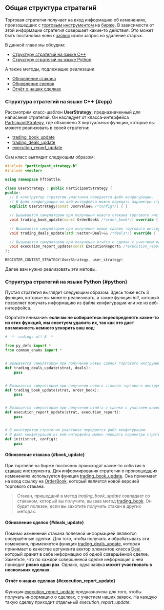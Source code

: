 ## Общая структура стратегий

Торговая стратегия получает на вход информацию об изменениях, произошедших с [торговым инструментом](/terms.md#instrument) на [бирже](/terms.md#exchange).
В зависимости от этой информации стратегия совершает какие-то действия.
Это может быть постановка новых [заявок](/terms.md#order) и/или запрос на удаление старых.

В данной главе мы обсудим:

- [Структуру стратегий на языке C++](#cpp)
- [Структуру стратегий на языке Python](#python)

А также методы, подлежащие реализации:

- [Обновление стакана](#book_update)
- [Обновление сделок](#deals_update)
- [Отчёт о наших сделках](#execution_report_update)

### Структура стратегий на языке C++ {#cpp}

Рассмотрим класс-шаблон **UserStrategy**, предназначенный для написания стратегий.
Он наследует от класса-интерфейса [ParticipantStrategy](/api/ParticipantStrategy.md), где объявлено 3 виртуальных функции, которые вы можете реализовать в своей стратегии:

- [trading_book_update](/api/ParticipantStrategy.md#trading_book_update)
- [trading_deals_update](/api/ParticipantStrategy.md#trading_deals_update)
- [execution_report_update](/api/ParticipantStrategy.md#execution_report_update)

Сам класс выглядит следующим образом:

```c++
#include "participant_strategy.h"
#include <vector>

using namespace hftbattle;

class UserStrategy : public ParticipantStrategy {
public:
  // В конструктор стратегии участника передается файл конфигурации.
  // В файл конфигурации из веб-интерфейса можно передать параметры стратегии.
  explicit UserStrategy(const JsonValue& /*config*/) { }

  // Вызывается симулятором при получении нового стакана торгового инструмента.
  void trading_book_update(const OrderBook& /*order_book*/) override { }

  // Вызывается симулятором при получении новых сделок торгового инструмента.
  void trading_deals_update(std::vector<Deal>&& /*deals*/) override { }

  // Вызывается симулятором при получении отчёта о сделке с участием вашей заявки.
  void execution_report_update(const ExecutionReport& /*execution_report*/) override { }
};

REGISTER_CONTEST_STRATEGY(UserStrategy, user_strategy)
```

Далее вам нужно реализовать эти методы.

### Структура стратегий на языке Python {#python}

Пустая стратегия выглядит следующим образом.
Здесь тоже есть 3 функции, которые вы можете реализовать, а также функция *init*, который позволяет получать информацию из файла конфигурации или же из веб-интерфейса.

Обратите внимание: **если вы не собираетесь переопределять какие-то из этих функций, мы советуем удалить их, так как это даст возможность немного ускорить ваш код**:

```py
# -*- coding: utf-8 -*-

from py_defs import *
from common_enums import *


# Вызывается симулятором при получении новых сделок торгового инструмента.
def trading_deals_update(strat, deals):
    pass


# Вызывается симулятором при получении нового стакана торгового инструмента.
def trading_book_update(strat, order_book):
    pass


# Вызывается симулятором при получении отчёта о сделке с участием вашей заявки.
def execution_report_update(strat, execution_report):
    pass


# В конструктор стратегии участника передается файл конфигурации.
# В файл конфигурации из веб-интерфейса можно передать параметры стратегии.
def init(strat, config):
    pass
```

#### Обновление стакана {#book_update}

При торговле на бирже постоянно происходят какие-то события в [стакане](/terms.md#order_book) инструмента.
Для информирования стратегии о произошедших изменениях используется функция [trading_book_update](/api/ParticipantStrategy.md#trading_book_update).
Она принимает на вход ссылку на [OrderBook](/api/OrderBook.md), который является новой версией торгового стакана.

> Стакан, пришедший в метод *trading_book_update* совпадает со стаканом, который вы получите, вызвав метод [trading_book](/api/ParticipantStrategy.md).
  Он будет полезен, если вы захотите получить стакан в других методах.

#### Обновление сделок {#deals_update}

Помимо изменений стакана полезной информацией являются совершённые сделки.
Для того, чтобы получать и обрабатывать эти изменения, применяется функция [trading_deals_update](/api/ParticipantStrategy.md#trading_deals_update), которая принимает в качестве аргумента вектор элементов класса [Deal](/api/Deal.md), который хранит в себе информацию об одной совершённой сделке.
Заметьте, что по каждой совершенной сделке информация о ней приходит **ровно один раз**.
Однако, одна заявка **может участвовать в нескольких сделках**.

#### Отчёт о наших сделках {#execution_report_update}

Функция [execution_report_update](/api/ParticipantStrategy.md#execution_report_update) предназначена для того, чтобы получать информацию о сделках, с участием наших заявок.
На каждую такую сделку приходит отдельный *execution_report_update*.
